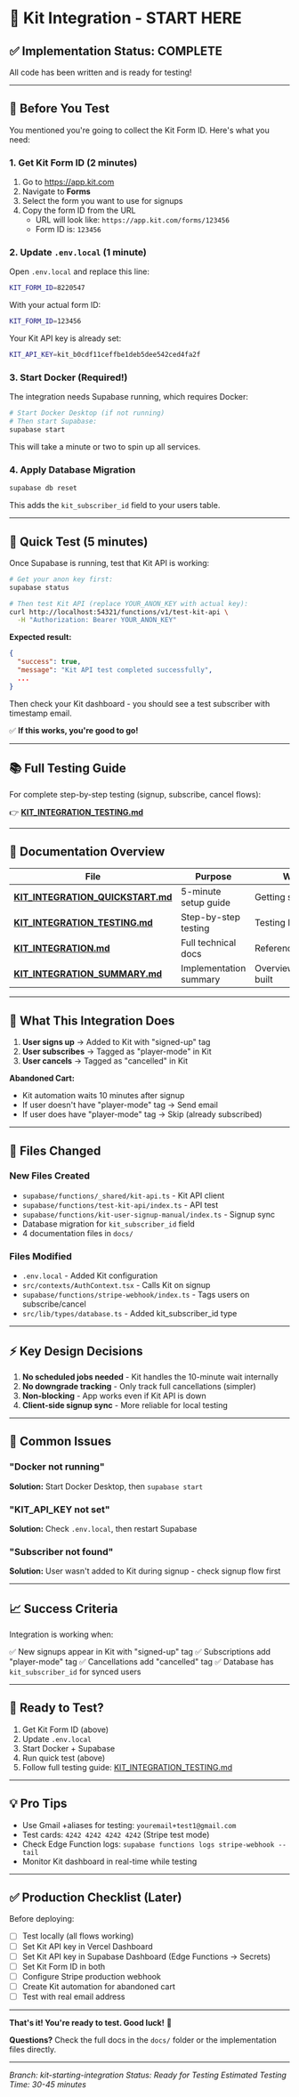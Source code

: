 # 🎯 Kit Integration - START HERE

## ✅ **Implementation Status: COMPLETE**

All code has been written and is ready for testing!

---

## 🚦 Before You Test

You mentioned you're going to collect the Kit Form ID. Here's what you need:

### 1. **Get Kit Form ID** (2 minutes)

1. Go to https://app.kit.com
2. Navigate to **Forms**
3. Select the form you want to use for signups
4. Copy the form ID from the URL
   - URL will look like: `https://app.kit.com/forms/123456`
   - Form ID is: `123456`

### 2. **Update `.env.local`** (1 minute)

Open `.env.local` and replace this line:

```bash
KIT_FORM_ID=8220547
```

With your actual form ID:

```bash
KIT_FORM_ID=123456
```

Your Kit API key is already set:
```bash
KIT_API_KEY=kit_b0cdf11ceffbe1deb5dee542ced4fa2f
```

### 3. **Start Docker** (Required!)

The integration needs Supabase running, which requires Docker:

```bash
# Start Docker Desktop (if not running)
# Then start Supabase:
supabase start
```

This will take a minute or two to spin up all services.

### 4. **Apply Database Migration**

```bash
supabase db reset
```

This adds the `kit_subscriber_id` field to your users table.

---

## 🧪 Quick Test (5 minutes)

Once Supabase is running, test that Kit API is working:

```bash
# Get your anon key first:
supabase status

# Then test Kit API (replace YOUR_ANON_KEY with actual key):
curl http://localhost:54321/functions/v1/test-kit-api \
  -H "Authorization: Bearer YOUR_ANON_KEY"
```

**Expected result:**
```json
{
  "success": true,
  "message": "Kit API test completed successfully",
  ...
}
```

Then check your Kit dashboard - you should see a test subscriber with timestamp email.

✅ **If this works, you're good to go!**

---

## 📚 Full Testing Guide

For complete step-by-step testing (signup, subscribe, cancel flows):

👉 **[KIT_INTEGRATION_TESTING.md](./KIT_INTEGRATION_TESTING.md)**

---

## 📖 Documentation Overview

| File | Purpose | When to Use |
|------|---------|-------------|
| **[KIT_INTEGRATION_QUICKSTART.md](./KIT_INTEGRATION_QUICKSTART.md)** | 5-minute setup guide | Getting started |
| **[KIT_INTEGRATION_TESTING.md](./KIT_INTEGRATION_TESTING.md)** | Step-by-step testing | Testing locally |
| **[KIT_INTEGRATION.md](./KIT_INTEGRATION.md)** | Full technical docs | Reference/troubleshooting |
| **[KIT_INTEGRATION_SUMMARY.md](./KIT_INTEGRATION_SUMMARY.md)** | Implementation summary | Overview of what was built |

---

## 🎯 What This Integration Does

1. **User signs up** → Added to Kit with "signed-up" tag
2. **User subscribes** → Tagged as "player-mode" in Kit
3. **User cancels** → Tagged as "cancelled" in Kit

**Abandoned Cart:**
- Kit automation waits 10 minutes after signup
- If user doesn't have "player-mode" tag → Send email
- If user does have "player-mode" tag → Skip (already subscribed)

---

## 🔧 Files Changed

### New Files Created
- `supabase/functions/_shared/kit-api.ts` - Kit API client
- `supabase/functions/test-kit-api/index.ts` - API test
- `supabase/functions/kit-user-signup-manual/index.ts` - Signup sync
- Database migration for `kit_subscriber_id` field
- 4 documentation files in `docs/`

### Files Modified
- `.env.local` - Added Kit configuration
- `src/contexts/AuthContext.tsx` - Calls Kit on signup
- `supabase/functions/stripe-webhook/index.ts` - Tags users on subscribe/cancel
- `src/lib/types/database.ts` - Added kit_subscriber_id type

---

## ⚡ Key Design Decisions

1. **No scheduled jobs needed** - Kit handles the 10-minute wait internally
2. **No downgrade tracking** - Only track full cancellations (simpler)
3. **Non-blocking** - App works even if Kit API is down
4. **Client-side signup sync** - More reliable for local testing

---

## 🐛 Common Issues

### "Docker not running"
**Solution:** Start Docker Desktop, then `supabase start`

### "KIT_API_KEY not set"
**Solution:** Check `.env.local`, then restart Supabase

### "Subscriber not found"
**Solution:** User wasn't added to Kit during signup - check signup flow first

---

## 📈 Success Criteria

Integration is working when:

✅ New signups appear in Kit with "signed-up" tag
✅ Subscriptions add "player-mode" tag
✅ Cancellations add "cancelled" tag
✅ Database has `kit_subscriber_id` for synced users

---

## 🚀 Ready to Test?

1. Get Kit Form ID (above)
2. Update `.env.local`
3. Start Docker + Supabase
4. Run quick test (above)
5. Follow full testing guide: [KIT_INTEGRATION_TESTING.md](./KIT_INTEGRATION_TESTING.md)

---

## 💡 Pro Tips

- Use Gmail +aliases for testing: `youremail+test1@gmail.com`
- Test cards: `4242 4242 4242 4242` (Stripe test mode)
- Check Edge Function logs: `supabase functions logs stripe-webhook --tail`
- Monitor Kit dashboard in real-time while testing

---

## ✅ Production Checklist (Later)

Before deploying:
- [ ] Test locally (all flows working)
- [ ] Set Kit API key in Vercel Dashboard
- [ ] Set Kit API key in Supabase Dashboard (Edge Functions → Secrets)
- [ ] Set Kit Form ID in both
- [ ] Configure Stripe production webhook
- [ ] Create Kit automation for abandoned cart
- [ ] Test with real email address

---

**That's it! You're ready to test. Good luck!** 🎉

**Questions?** Check the full docs in the `docs/` folder or the implementation files directly.

---

*Branch: kit-starting-integration*
*Status: Ready for Testing*
*Estimated Testing Time: 30-45 minutes*
